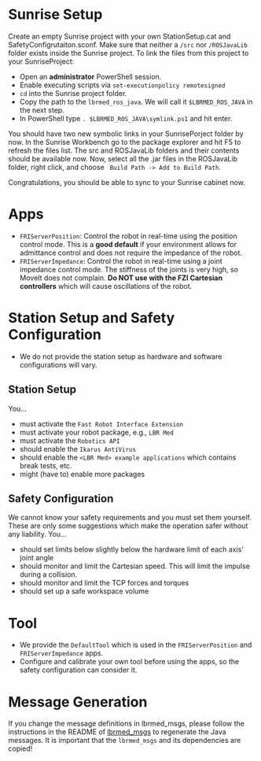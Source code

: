 # Sunrise Setup
Create an empty Sunrise project with your own StationSetup.cat and SafetyConfigrutaiton.sconf.
Make sure that neither a `/src` nor `/ROSJavaLib` folder exists inside the Sunrise project.
To link the files from this project to your SunriseProject:
- Open an **administrator** PowerShell session.
- Enable executing scripts via `set-executionpolicy remotesigned`
- `cd` into the Sunrise project folder.
- Copy the path to the `lbrmed_ros_java`. We will call it `$LBRMED_ROS_JAVA` in the next step.
- In PowerShell type `. $LBRMED_ROS_JAVA\symlink.ps1` and hit enter.

You should have two new symbolic links in your SunrisePorject folder by now.
In the Sunrise Workbench go to the package explorer and hit F5 to refresh the files list.
The src and ROSJavaLib folders and their contents should be available now.
Now, select all the .jar files in the ROSJavaLib folder, right click, and choose ` Build Path -> Add to Build Path`.

Congratulations, you should be able to sync to your Sunrise cabinet now.

# Apps
- `FRIServerPosition`: Control the robot in real-time using the position control mode.
  This is a **good default** if your environment allows for admittance control and does not require the impedance of the robot. 
- `FRIServerImpedance`: Control the robot in real-time using a joint impedance control mode.
  The stiffness of the joints is very high, so MoveIt does not complain.
  **Do NOT use with the FZI Cartesian controllers** which will cause oscillations of the robot.

# Station Setup and Safety Configuration
- We do not provide the station setup as hardware and software configurations will vary. 

## Station Setup
You...
  - must activate the `Fast Robot Interface Extension`
  - must activate your robot package, e.g., `LBR Med`
  - must activate the `Robotics API`
  - should enable the `Ikarus AntiVirus`
  - should enable the `<LBR Med> example applications` which contains break tests, etc.
  - might (have to) enable more packages

## Safety Configuration
We cannot know your safety requirements and you must set them yourself.
These are only some suggestions which make the operation safer without any liability.
You...
 - should set limits below slightly below the hardware limit of each axis' joint angle
 - should monitor and limit the Cartesian speed. This will limit the impulse during a collision.
 - should monitor and limit the TCP forces and torques
 - should set up a safe workspace volume

# Tool
- We provide the `DefaultTool` which is used in the `FRIServerPosition` and `FRIServerImpedance` apps.
- Configure and calibrate your own tool before using the apps, so the safety configuration can consider it.

# Message Generation
If you change the message definitions in lbrmed_msgs, please follow the instructions in the README of [lbrmed_msgs](lbrmed_msgs) to regenerate the Java messages.
It is important that the `lbrmed_msgs` and its dependencies are copied!
